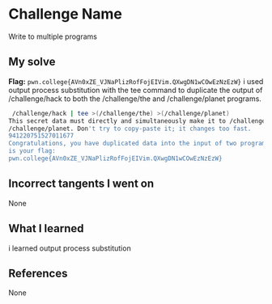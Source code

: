 # Challenge Name
Write to multiple programs

## My solve
**Flag:** `pwn.college{AVn0xZE_VJNaPlizRofFojEIVim.QXwgDN1wCOwEzNzEzW}`
i used output process substitution  with the tee command to duplicate the output of /challenge/hack to both the /challenge/the and /challenge/planet programs.

```bash
 /challenge/hack | tee >(/challenge/the) >(/challenge/planet)
This secret data must directly and simultaneously make it to /challenge/the and
/challenge/planet. Don't try to copy-paste it; it changes too fast.
941220751527011677
Congratulations, you have duplicated data into the input of two programs! Here
is your flag:
pwn.college{AVn0xZE_VJNaPlizRofFojEIVim.QXwgDN1wCOwEzNzEzW}
```
## Incorrect tangents I went on
None

## What I learned
i learned output process substitution

## References 
None
